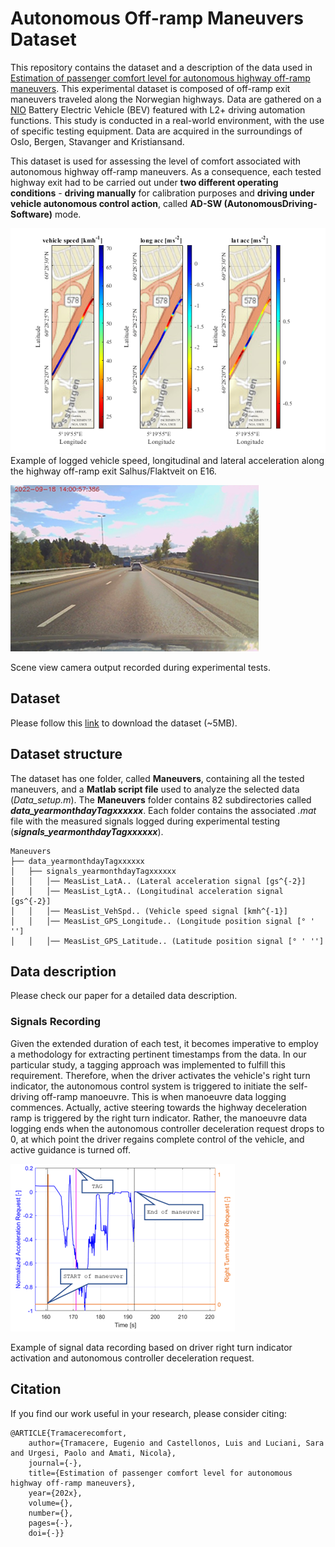 # Autonomous Off-ramp Maneuvers Dataset


This repository contains the dataset and a description of the data used in [Estimation of passenger comfort level for autonomous highway off-ramp maneuvers](https://link.to.paper).
This experimental dataset is composed of off-ramp exit maneuvers traveled along the Norwegian highways. Data are gathered on a [NIO](https://www.nio.com/) Battery Electric Vehicle (BEV) featured with L2+ driving automation functions. This study is conducted in a real-world environment, with the use of specific testing equipment. Data are acquired in the surroundings of Oslo, Bergen, Stavanger and Kristiansand.

This dataset is used for assessing the level of comfort associated with autonomous highway off-ramp maneuvers. As a consequence, each tested highway exit had to be carried out under **two different operating conditions** - **driving manually** for calibration purposes and **driving under vehicle autonomous control action**, called **AD-SW (AutonomousDriving-Software)** mode. 

![exterimental_test_location](docs/vehicledata.png)  
Example of logged vehicle speed, longitudinal and lateral acceleration along the highway off-ramp exit Salhus/Flaktveit on E16.

![vehicle_view](docs/view_vehicle.png)

Scene view camera output recorded during experimental tests.

## Dataset
Please follow this [link](https://www.cars.polito.it/research/research_data) to download the dataset (~5MB).

## Dataset structure
The dataset has one folder, called **Maneuvers**, containing all the tested maneuvers, and a **Matlab script file** used to analyze the selected data (*Data_setup.m*). The **Maneuvers** folder contains 82 subdirectories called ***data_yearmonthdayTagxxxxxx***. Each folder contains the associated *.mat* file with the measured signals logged during experimental testing (***signals_yearmonthdayTagxxxxxx***).

```
Maneuvers
├── data_yearmonthdayTagxxxxxx
│   ├── signals_yearmonthdayTagxxxxxx
│   │   │── MeasList_LatA.. (Lateral acceleration signal [gs^{-2}]
│   │   │── MeasList_LgtA.. (Longitudinal acceleration signal [gs^{-2}]
│   │   │── MeasList_VehSpd.. (Vehicle speed signal [kmh^{-1}]
│   │   │── MeasList_GPS_Longitude.. (Longitude position signal [° ' '']
│   │   │── MeasList_GPS_Latitude.. (Latitude position signal [° ' '']
```

## Data description
Please check our paper for a detailed data description. 

### Signals Recording
Given the extended duration of each test, it becomes imperative to employ a methodology for extracting pertinent timestamps from the data. In our particular study, a tagging approach was implemented to fulfill this requirement. Therefore, when the driver activates the vehicle's right turn indicator, the autonomous control system is triggered to initiate the self-driving off-ramp manoeuvre. This is when manoeuvre data logging commences. Actually, active steering towards the highway deceleration ramp is triggered by the right turn indicator. Rather, the manoeuvre data logging ends when the autonomous controller deceleration request drops to 0, at which point the driver regains complete control of the vehicle, and active guidance is turned off.

![Tagging procedure](docs/taggingprocedure.png)

Example of signal data recording based on driver right turn indicator activation and autonomous controller deceleration request.

## Citation
If you find our work useful in your research, please consider citing:

    @ARTICLE{Tramacerecomfort,
  	    author={Tramacere, Eugenio and Castellonos, Luis and Luciani, Sara and Urgesi, Paolo and Amati, Nicola},
  	    journal={-}, 
  	    title={Estimation of passenger comfort level for autonomous highway off-ramp maneuvers}, 
  	    year={202x},
  	    volume={},
  	    number={},
  	    pages={-},
  	    doi={-}}
